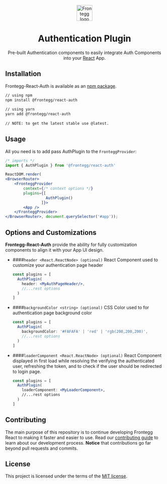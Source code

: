 
<p align="center">  
  <a href="https://www.frontegg.com/" rel="noopener" target="_blank">  
    <img style="margin-top:40px" height="50" src="https://frontegg.com/wp-content/uploads/2020/04/logo_frrontegg.svg" alt="Frontegg logo">  
  </a>  
</p>  
<h1 align="center">Authentication Plugin</h1>  
<div align="center">  

Pre-built Authentication components to easily integrate Auth Components into your [React](https://reactjs.org/) App.  
</div>  
  
## Installation  
Frontegg-React-Auth is available as an [npm package](https://www.npmjs.com/package/@frontegg/react-core).  
  
```sh  
// using npm  
npm install @frontegg/react-auth  
  
// using yarn  
yarn add @frontegg/react-auth  
  
// NOTE: to get the latest stable use @latest.  
```   
## Usage  
  
All you need is to add pass AuthPlugin to the ``FronteggProvider``: 
  

```jsx  
/* imports */
import { AuthPlugin } from '@frontegg/react-auth'

ReactDOM.render(
<BrowserRouter>
	<FronteggProvider
		context={/* context options */}
		plugins={[
                  AuthPlugin()
                ]}>
		<App />
	</FronteggProvider>
</BrowserRouter>, document.querySelector('#app'));  
```

## Options and Customizations
**Frontegg-React-Auth** provide the ability for fully customization components 
to align it with your App UI design.

- ####``header <React.ReactNode> (optional)``
  React Component used to customize your authentication page header
  ```jsx
  const plugins = [
    AuthPlugin(
      header: <MyAuthPageHeader/>,
      //...rest options
    )
  ]
  ```
   
- ####``backgroundColor <string> (optional)``
  CSS Color used to for authentication page background color
  ```jsx
  const plugins = [
    AuthPlugin(
      backgroundColor: '#FAFAFA' | 'red' | 'rgb(200,200,200)',  
      //...rest options
    )
  ]
  ```
- ####``loaderComponent <React.ReactNode> (optional)``
  React Component displayed in first load while resolving the verifying the authenticated user, refreshing the token, 
  and to check if the user should be redirected to login page. 
  ```jsx
  const plugins = [
    AuthPlugin(
      loaderComponent: <MyLoaderComponent>,  
      //...rest options
    )
  ]
  ```


## Contributing

The main purpose of this repository is to continue developing Frontegg React to making it faster and easier to use.
Read our [contributing guide](/CONTRIBUTING.md) to learn about our development process.
**Notice** that contributions go far beyond pull requests and commits.

## License

This project is licensed under the terms of the [MIT license](/LICENSE).
